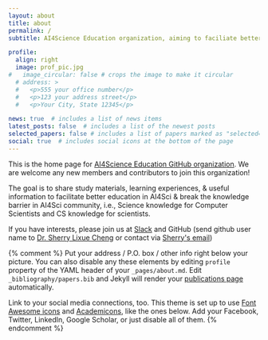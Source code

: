 ```yaml
---
layout: about
title: about
permalink: /
subtitle: AI4Science Education organization, aiming to faciliate better eduation for AI4Sci 

profile:
  align: right
  image: prof_pic.jpg
#   image_circular: false # crops the image to make it circular
  # address: >
  #   <p>555 your office number</p>
  #   <p>123 your address street</p>
  #   <p>Your City, State 12345</p>

news: true  # includes a list of news items
latest_posts: false  # includes a list of the newest posts
selected_papers: false # includes a list of papers marked as "selected={true}"
social: true  # includes social icons at the bottom of the page
---
```


This is the home page for [AI4Science Education GitHub organization](https://github.com/AI4SciEdu). We are welcome any new members and contributors to join this organization! 

The goal is to share study materials, learning experiences, & useful information to facilitate better education in AI4Sci & break the knowledge barrier in AI4Sci community, i.e., Science knowledge for Computer Scientists and CS knowledge for scientists.

If you have interests, please join us at [Slack](https://ai4sciedu.slack.com) and GitHub (send github user name to [Dr. Sherry Lixue Cheng](https://sherrylixuecheng.github.io/) or contact via <a href = "mailto: sherrylixuecheng@google.com">Sherry's email</a>)


{% comment %} Put your address / P.O. box / other info right below your picture. You can also disable any these elements by editing `profile` property of the YAML header of your `_pages/about.md`. Edit `_bibliography/papers.bib` and Jekyll will render your [publications page](/al-folio/publications/) automatically.

Link to your social media connections, too. This theme is set up to use [Font Awesome icons](http://fortawesome.github.io/Font-Awesome/) and [Academicons](https://jpswalsh.github.io/academicons/), like the ones below. Add your Facebook, Twitter, LinkedIn, Google Scholar, or just disable all of them.
{% endcomment %}

